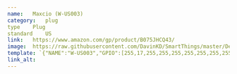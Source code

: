 ```yaml
---
name:	Maxcio (W-US003)	
category:	plug	
type	Plug	
standard	US	
link:	https://www.amazon.com/gp/product/B075JHCQ43/	
image:	https://raw.githubusercontent.com/DavinKD/SmartThings/master/DeviceImages/W-US003.jpg	
template: `{"NAME":"W-US003","GPIO":[255,17,255,255,255,255,255,255,255,22,21,255,255],"FLAG":1,"BASE":18}	`
link_alt:		
---	
```

